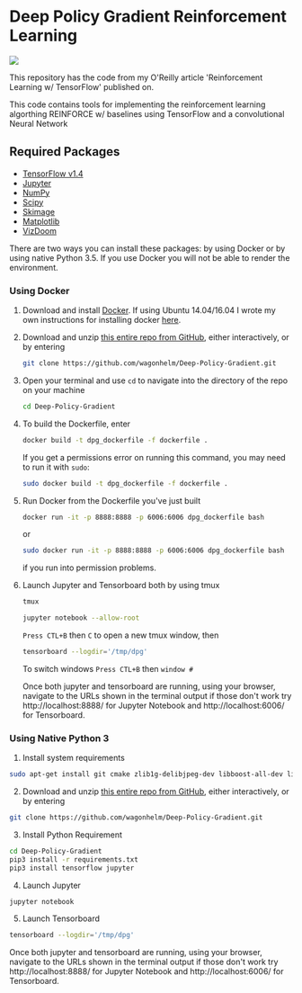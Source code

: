 # Deep Policy Gradient Reinforcement Learning

<img src="images/doomFinal.gif">

This repository has the code from my O'Reilly article 'Reinforcement Learning w/ TensorFlow' published on.

This code contains tools for implementing the reinforcement learning algorthing REINFORCE w/ baselines using TensorFlow and a convolutional Neural Network

## Required Packages
* [TensorFlow v1.4](http://www.tensorflow.org/)
* [Jupyter](http://jupyter.org/)
* [NumPy](http://www.numpy.org/)
* [Scipy](https://www.scipy.org/)
* [Skimage](http://scikit-image.org/)
* [Matplotlib](http://matplotlib.org/)
* [VizDoom](https://github.com/mwydmuch/ViZDoom/blob/master/doc/Building.md)


There are two ways you can install these packages: by using Docker or by using native Python 3.5.  If you use Docker you will not be able to render the environment.  

### Using Docker

1. Download and install [Docker](https://www.docker.com/).  If using Ubuntu 14.04/16.04 I wrote my own instructions for installing docker [here](https://github.com/wagonhelm/ML-Workstation-Installation-Guide#install-docker).

2. Download and unzip [this entire repo from GitHub](https://github.com/wagonhelm/Deep-Policy-Gradient), either interactively, or by entering
    ```bash
    git clone https://github.com/wagonhelm/Deep-Policy-Gradient.git
    ```

3. Open your terminal and use `cd` to navigate into the directory of the repo on your machine
    ```bash
    cd Deep-Policy-Gradient
    ```
    
4. To build the Dockerfile, enter
    ```bash
    docker build -t dpg_dockerfile -f dockerfile .
    ```
    If you get a permissions error on running this command, you may need to run it with `sudo`:
    ```bash
    sudo docker build -t dpg_dockerfile -f dockerfile .
    ```

5. Run Docker from the Dockerfile you've just built
    ```bash
    docker run -it -p 8888:8888 -p 6006:6006 dpg_dockerfile bash
    ```
    or
    ```bash
    sudo docker run -it -p 8888:8888 -p 6006:6006 dpg_dockerfile bash
    ```
    if you run into permission problems.

6. Launch Jupyter and Tensorboard both by using tmux 
    ```bash
    tmux
    
    jupyter notebook --allow-root
    ```
    `Press CTL+B` then `C` to open a new tmux window, then
    
    ```bash
    tensorboard --logdir='/tmp/dpg'
    ```
    To switch windows `Press CTL+B` then `window #` 
 
    Once both jupyter and tensorboard are running, using your browser, navigate to the URLs shown in the terminal output if those don't work  try http://localhost:8888/ for Jupyter Notebook and http://localhost:6006/ for Tensorboard.
    
### Using Native Python 3

1. Install system requirements

```bash
sudo apt-get install git cmake zlib1g-delibjpeg-dev libboost-all-dev libsdl2-dev wget unzip gitboostbuild-essential zlib1g-dev libsdl2-dev libjpeg-dev nasm tar libbz2-dev libgtk2.0-dev cmake libfluidsynth-dev libgme-dev libopenal-dev timidity libwildmidi-dev python3-pip python3-dev python3-wheel
```
2. Download and unzip [this entire repo from GitHub](https://github.com/wagonhelm/Deep-Policy-Gradient), either interactively, or by entering

```bash
git clone https://github.com/wagonhelm/Deep-Policy-Gradient.git
```

3. Install Python Requirement

```bash
cd Deep-Policy-Gradient
pip3 install -r requirements.txt
pip3 install tensorflow jupyter
```

4. Launch Jupyter
```bash
jupyter notebook
```
5. Launch Tensorboard
```bash
tensorboard --logdir='/tmp/dpg'
```
Once both jupyter and tensorboard are running, using your browser, navigate to the URLs shown in the terminal output if those don't work  try http://localhost:8888/ for Jupyter Notebook and http://localhost:6006/ for Tensorboard.


    
